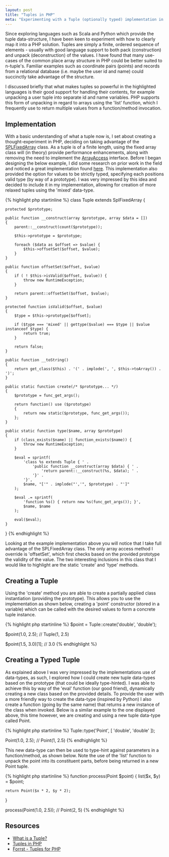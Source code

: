 ```yaml
---
layout: post
title: "Tuples in PHP"
meta: "Experimenting with a Tuple (optionally typed) implementation in PHP."
---
```


Since exploring languages such as Scala and Python which provide the tuple data-structure, I have been keen to experiment with how to clearly map it into a PHP solution.
Tuples are simply a finite, ordered sequence of elements - usually with good language support to both pack (construction) and unpack (deconstruction) of the values.
I have found that many use-cases of the common place array structure in PHP could be better suited to n-tuple's.
Familiar examples such as coordinate pairs (points) and records from a relational database (i.e. maybe the user id and name) could succinctly take advantage of the structure.
<!--more-->

I discussed briefly that what makes tuples so powerful in the highlighted languages is their good support for handling their contents, for example unpacking a user tuple into separate id and name variables.
PHP supports this form of unpacking in regard to arrays using the 'list' function, which I frequently use to return multiple values from a function/method invocation.

## Implementation

With a basic understanding of what a tuple now is, I set about creating a thought-experiment in PHP, deciding on taking advantage of the [SPLFixedArray](http://www.php.net/manual/en/class.splfixedarray.php) class.
As a tuple is of a finite length, using the fixed array class will (in theory) provide performance enhancements, along with removing the need to implement the [ArrayAccess](http://www.php.net/manual/en/class.arrayaccess.php) interface.
Before I began designing the below example, I did some research on prior work in the field and noticed a great implementation found [here](http://forrst.com/posts/Tuples_for_PHP-O3A).
This implementation also provided the option for values to be strictly typed, specifying each positions valid type (by way of a prototype).
I was very impressed by this idea and decided to include it in my implementation, allowing for creation of more relaxed tuples using the 'mixed' data-type.

{% highlight php startinline %}
class Tuple extends SplFixedArray {

    protected $prototype;

    public function __construct(array $prototype, array $data = [])
    {
        parent::__construct(count($prototype));

        $this->prototype = $prototype;

        foreach ($data as $offset => $value) {
            $this->offsetSet($offset, $value);
        }
    }

    public function offsetSet($offset, $value)
    {
        if ( ! $this->isValid($offset, $value)) {
            throw new RuntimeException;
        }

        return parent::offsetSet($offset, $value);
    }

    protected function isValid($offset, $value)
    {
        $type = $this->prototype[$offset];

        if ($type === 'mixed' || gettype($value) === $type || $value instanceof $type) {
            return true;
        }

        return false;
    }

    public function __toString()
    {
        return get_class($this) . '(' . implode(', ', $this->toArray()) . ')';
    }

    public static function create(/* $prototype... */)
    {
        $prototype = func_get_args();

        return function() use ($prototype)
        {
            return new static($prototype, func_get_args());
        };
    }

    public static function type($name, array $prototype)
    {
        if (class_exists($name) || function_exists($name)) {
            throw new RuntimeException;
        }

        $eval = sprintf(
            'class %s extends Tuple { ' .
                'public function __construct(array $data) { ' .
                    'return parent::__construct(%s, $data); ' .
                '}' .
            '}',
            $name, "['" . implode("','", $prototype) . "']"
        );

        $eval .= sprintf(
            'function %s() { return new %s(func_get_args()); }',
            $name, $name
        );

        eval($eval);
    }

}
{% endhighlight %}

Looking at the example implementation above you will notice that I take full advantage of the SPLFixedArray class.
The only array access method I override is 'offsetSet', which first checks based on the provided prototype the validity of the value.
The two interesting inclusions in this class that I would like to highlight are the static 'create' and 'type' methods.

## Creating a Tuple

Using the 'create' method you are able to create a partially applied class instantiation (providing the prototype).
This allows you to use the implementation as shown below, creating a 'point' constructor (stored in a variable) which can be called with the desired values to form a concrete tuple instance.

{% highlight php startinline %}
$point = Tuple::create('double', 'double');

$point(1.0, 2.5); // Tuple(1, 2.5)

$point(1.5, 3.0)[1]; // 3.0
{% endhighlight %}

## Creating a Typed Tuple

As explained above I was very impressed by the implementations use of data-types, as such, I explored how I could create new tuple data-types based on the prototype (that could be ideally type-hinted).
I was able to achieve this by way of the 'eval' function (our good friend), dynamically creating a new class based on the provided details.
To provide the user with a more friendly way to create the data-type (inspired by Python) I also create a function (going by the same name) that returns a new instance of the class when invoked.
Below is a similar example to the one displayed above, this time however, we are creating and using a new tuple data-type called Point.

{% highlight php startinline %}
Tuple::type('Point', [ 'double', 'double' ]);

Point(1.0, 2.5); // Point(1, 2.5)
{% endhighlight %}

This new data-type can then be used to type-hint against parameters in a function/method, as shown below.
Note the use of the 'list' function to unpack the point into its constituent parts, before being returned in a new Point tuple.

{% highlight php startinline %}
function process(Point $point)
{
    list($x, $y) = $point;

    return Point($x * 2, $y * 2);
}

process(Point(1.0, 2.5)); // Point(2, 5)
{% endhighlight %}

## Resources

- [What is a Tuple?](http://whatis.techtarget.com/definition/tuple)
- [Tuples in PHP](https://coderwall.com/p/bah4oq)
- [Forrst - Tuples for PHP](http://forrst.com/posts/Tuples_for_PHP-O3A)